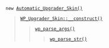 <p><code>new <a href="https://developer.wordpress.org/reference/classes/automatic_upgrader_skin/">Automatic_Upgrader_Skin()</a></code></p>

<blockquote>

 [`WP_Upgrader_Skin::__construct()`](https://developer.wordpress.org/reference/classes/wp_upgrader_skin/__construct/)
 
> [`wp_parse_args()`](https://developer.wordpress.org/reference/functions/wp_parse_args/)
> 
>> [`wp_parse_str()`](https://developer.wordpress.org/reference/functions/wp_parse_str/)

</blockquote>